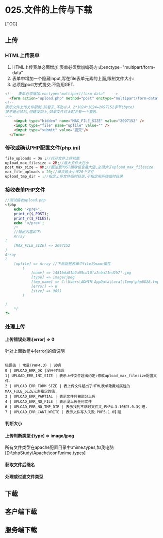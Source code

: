 # 025.文件的上传与下载
[TOC]

## 上传
### HTML上传表单
1. HTML上传表单必面增加:表单必须增加编码方式:enctype="multipart/form-data"
2. 表单中增加一个隐藏input,写在file表单元素的上面,限制文件大小:<input type="hidden" name="MAX_FILE_SIZE" value="2097152" />
3. 必须是post方式提交.不能用GET.
```html
<!--  表单必须增加:enctype="multipart/form-data"   -->
  <form action="upload.php" method="post" enctype="multipart/form-data">
<!--
表示文件上传文件限制,防君子,不防小人 2*1024*1024=2097152字节(byte)
虽不是必须的,但建议加上,如果文件过大时会有一个警告.
-->
    <input type="hidden" name="MAX_FILE_SIZE" value="2097152" />
    <input type="file" name="upfile" value="" />
    <input type="submit" value="提交"/>
  </form>
```
### 修改或确认PHP配置文件(php.ini)
```php
file_uploads = On ;//打开文件上传功能
upload_max_filesize = 2M;//最大文件大在小
post_max_size = 8M;//要注意POST接收信息最大值,必须大于upload_max_filesize 
max_file_uploads = 20;//单次最大小传20个文件
upload_tmp_dir = ;//指定上传文件临时目录,不指定用系统临时目录
```
### 接收表单PHP文件
```php
//测试接收upload.php
<?php
	echo '<pre>';
	print_r($_POST);
	print_r($_FILES);
	echo '</pre>';
	/*
	//输出内容如下:
	Array
(
    [MAX_FILE_SIZE] => 2097152
)
Array
(
    [upfile] => Array //下标就是表单中file的name属性
        (
            [name] => 1451bda01b2a55cd10fa2eba11ed2b7f.jpg
            [type] => image/jpeg
            [tmp_name] => C:\Users\ADMIN\AppData\Local\Temp\phpDD28.tmp
            [error] => 0
            [size] => 9851
        )

)
	*/
?>
```
### 处理上传
#### 上传错误处理:[error] => 0
针对上面数组中[error]的值说明
```table

错误值 | 常量(PHP4.3) | 说明
0 | UPLOAD_ERR_OK |没任何错误
1| UPLOAD_ERR_INI_SIZE | 表示上传文件超出约定:修改upload_max_filesize配置文件.
2 | UPLOAD_ERR_FORM_SIZE | 表上传文件超出了HTML表单隐藏域属性的MAX_FILE_SIZE元素指定的值.
3 | UPLOAD_ERR_PARTIAL | 表示文件只被部分上传
4 | UPLOAD_ERR_NO_FILE | 表示没上传任何文件
6 | UPLOAD_ERR_NO_TMP_DIR | 表示找到不临时文件夹,PHP4.3.10和5.0.3引进.
7 | UPLOAD_ERR_CANT_WRITE | 表示文件写入失败.PHP5.1.0引进
```
#### 判断大小

#### 上传判断类型:[type] => image/jpeg
所有文件类型在apache配置目录中:mime.types,如我电脑[D:\phpStudy\Apache\conf\mime.types]

#### 获取文件后缀名

#### 处理或过滤文件类型


## 下载

## 客户端下载

## 服务端下载
